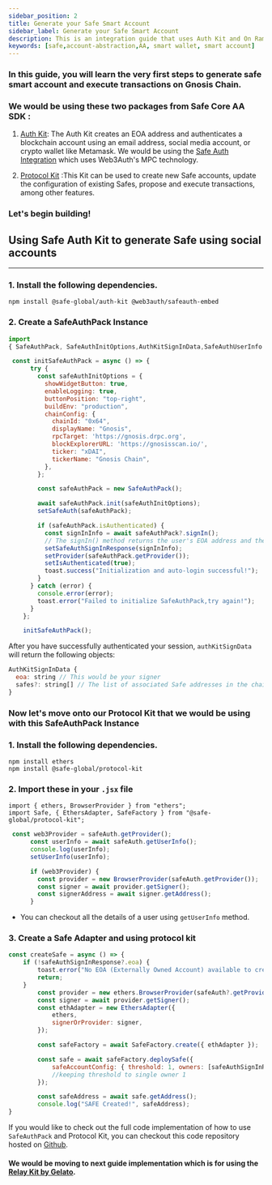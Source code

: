 ```yaml
---
sidebar_position: 2
title: Generate your Safe Smart Account
sidebar_label: Generate your Safe Smart Account
description: This is an integration guide that uses Auth Kit and On Ramp kit.
keywords: [safe,account-abstraction,AA, smart wallet, smart account]
---
```

### In this guide, you will learn the very first steps to generate safe smart account and execute transactions on Gnosis Chain.


### We would be using these two packages from Safe Core AA SDK :
1. [Auth Kit](https://github.com/safe-global/safe-core-sdk/blob/main/packages/auth-kit/src/packs/safe-auth/SafeAuthPack.ts): The Auth Kit creates an EOA address and authenticates a blockchain account using an email address, social media account, or crypto wallet like Metamask. We would be using the [Safe Auth Integration](https://docs.safe.global/sdk/auth-kit/guides/safe-auth) which uses Web3Auth's MPC technology. 

2. [Protocol Kit](https://github.com/safe-global/safe-core-sdk/tree/main/packages/protocol-kit) :This Kit can be used to create new Safe accounts, update the configuration of existing Safes, propose and execute transactions, among other features.


### Let's begin building!

## Using Safe Auth Kit to generate Safe using social accounts
---

### 1. Install the following dependencies.

```
npm install @safe-global/auth-kit @web3auth/safeauth-embed
```

### 2. Create a SafeAuthPack Instance 

```jsx
import
{ SafeAuthPack, SafeAuthInitOptions,AuthKitSignInData,SafeAuthUserInfo } from "@safe-global/auth-kit"

 const initSafeAuthPack = async () => {
      try {
        const safeAuthInitOptions = {
          showWidgetButton: true,
          enableLogging: true,
          buttonPosition: "top-right",
          buildEnv: "production",
          chainConfig: {
            chainId: "0x64",
            displayName: "Gnosis",
            rpcTarget: 'https://gnosis.drpc.org',
            blockExplorerURL: 'https://gnosisscan.io/',
            ticker: "xDAI",
            tickerName: "Gnosis Chain",
          },
        };

        const safeAuthPack = new SafeAuthPack();

        await safeAuthPack.init(safeAuthInitOptions);
        setSafeAuth(safeAuthPack);

        if (safeAuthPack.isAuthenticated) {
          const signInInfo = await safeAuthPack?.signIn();
          // The signIn() method returns the user's EOA address and the associated Safe addresses
          setSafeAuthSignInResponse(signInInfo);
          setProvider(safeAuthPack.getProvider());
          setIsAuthenticated(true);
          toast.success("Initialization and auto-login successful!");
        }
      } catch (error) {
        console.error(error);
        toast.error("Failed to initialize SafeAuthPack,try again!");
      }
    };

    initSafeAuthPack();


```

After you have successfully authenticated your session, `authKitSignData` will return the following objects:

``` jsx
AuthKitSignInData {
  eoa: string // This would be your signer
  safes?: string[] // The list of associated Safe addresses in the chain
}
```

### Now let's move onto our Protocol Kit that we would be using with this SafeAuthPack Instance


### 1. Install the following dependencies.

```
npm install ethers
npm install @safe-global/protocol-kit
```
### 2. Import these in your `.jsx` file

```
import { ethers, BrowserProvider } from "ethers";
import Safe, { EthersAdapter, SafeFactory } from "@safe-global/protocol-kit";
```

```jsx
 const web3Provider = safeAuth.getProvider();
      const userInfo = await safeAuth.getUserInfo();
      console.log(userInfo);
      setUserInfo(userInfo);

      if (web3Provider) {
        const provider = new BrowserProvider(safeAuth.getProvider());
        const signer = await provider.getSigner();
        const signerAddress = await signer.getAddress();
      }
```
- You can checkout all the details of a user using `getUserInfo` method.

### 3. Create a Safe Adapter and using protocol kit

```jsx
const createSafe = async () => {
    if (!safeAuthSignInResponse?.eoa) {
        toast.error("No EOA (Externally Owned Account) available to create a Safe.");
        return;
    }
        const provider = new ethers.BrowserProvider(safeAuth?.getProvider());
        const signer = await provider.getSigner();
        const ethAdapter = new EthersAdapter({
            ethers,
            signerOrProvider: signer,
        });

        const safeFactory = await SafeFactory.create({ ethAdapter });

        const safe = await safeFactory.deploySafe({
            safeAccountConfig: { threshold: 1, owners: [safeAuthSignInResponse?.eoa] },
            //keeping threshold to single owner 1
        });

        const safeAddress = await safe.getAddress();
        console.log("SAFE Created!", safeAddress);
}
```

If you would like to check out the full code implementation of how to use `SafeAuthPack` and Protocol Kit, you can checkout this code repository hosted on [Github](https://github.com/vanshika-srivastava/safe-gnosis-chain/blob/2baf5926250adf6aabe963c7bd053afc844e46da/src/App.jsx#L14).

#### We would be moving to next guide implementation which is for using the [Relay Kit by Gelato](./gelato.md). 

